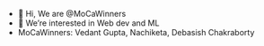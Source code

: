 - 👋 Hi, We are @MoCaWinners
- 👀 We’re interested in Web dev and ML
- MoCaWinners: Vedant Gupta, Nachiketa, Debasish Chakraborty
<!---
MoCaWinners/MoCaWinners is a ✨ special ✨ repository because its `README.md` (this file) appears on your GitHub profile.
You can click the Preview link to take a look at your changes.
--->
